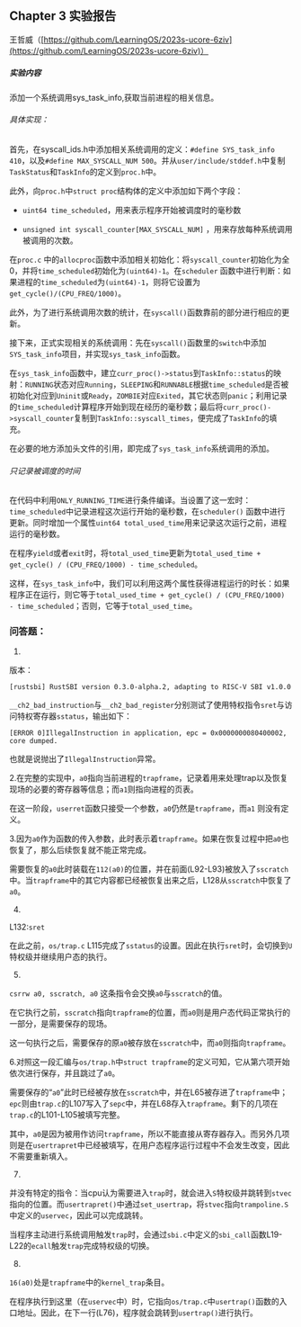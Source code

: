 ## Chapter 3 实验报告

王哲威（[https://github.com/LearningOS/2023s-ucore-6ziv](https://github.com/LearningOS/2023s-ucore-6ziv)）



##### 实验内容

添加一个系统调用sys_task_info,获取当前进程的相关信息。



###### 具体实现：

首先，在syscall_ids.h中添加相关系统调用的定义：`#define SYS_task_info 410`，以及`#define MAX_SYSCALL_NUM 500`。并从`user/include/stddef.h`中复制`TaskStatus`和`TaskInfo`的定义到`proc.h`中。

此外，向`proc.h`中`struct proc`结构体的定义中添加如下两个字段：

* `uint64 time_scheduled`，用来表示程序开始被调度时的毫秒数

* `unsigned int syscall_counter[MAX_SYSCALL_NUM]` ，用来存放每种系统调用被调用的次数。

在`proc.c` 中的`allocproc`函数中添加相关初始化：将`syscall_counter`初始化为全0，并将`time_scheduled`初始化为`(uint64)-1`。在`scheduler` 函数中进行判断：如果进程的`time_scheduled`为`(uint64)-1`，则将它设置为`get_cycle()/(CPU_FREQ/1000)`。

此外，为了进行系统调用次数的统计，在`syscall()`函数靠前的部分进行相应的更新。

接下来，正式实现相关的系统调用：先在`syscall()`函数里的`switch`中添加`SYS_task_info`项目，并实现`sys_task_info`函数。

在`sys_task_info`函数中，建立`curr_proc()->status`到`TaskInfo::status`的映射：`RUNNING`状态对应`Running`，`SLEEPING`和`RUNNABLE`根据`time_scheduled`是否被初始化对应到`Uninit`或`Ready`，`ZOMBIE`对应`Exited`，其它状态则`panic`；利用记录的`time_scheduled`计算程序开始到现在经历的毫秒数；最后将`curr_proc()->syscall_counter`复制到`TaskInfo::syscall_times`，便完成了`TaskInfo`的填充。

在必要的地方添加头文件的引用，即完成了`sys_task_info`系统调用的添加。



###### 只记录被调度的时间

在代码中利用`ONLY_RUNNING_TIME`进行条件编译。当设置了这一宏时：`time_scheduled`中记录进程这次运行开始的毫秒数，在`scheduler()` 函数中进行更新。同时增加一个属性`uint64 total_used_time`用来记录这次运行之前，进程运行的毫秒数。

在程序`yield`或者`exit`时，将`total_used_time`更新为`total_used_time + get_cycle() / (CPU_FREQ/1000) - time_scheduled`。

这样，在`sys_task_info`中，我们可以利用这两个属性获得进程运行的时长：如果程序正在运行，则它等于`total_used_time + get_cycle() / (CPU_FREQ/1000) - time_scheduled`；否则，它等于`total_used_time`。



### 问答题：

1.

版本：

`[rustsbi] RustSBI version 0.3.0-alpha.2, adapting to RISC-V SBI v1.0.0`

`__ch2_bad_instruction`与`__ch2_bad_register`分别测试了使用特权指令`sret`与访问特权寄存器`sstatus`，输出如下：

`[ERROR 0]IllegalInstruction in application, epc = 0x0000000080400002, core dumped.`

也就是说抛出了`IllegalInstruction`异常。



2.在完整的实现中，`a0`指向当前进程的`trapframe`，记录着用来处理trap以及恢复现场的必要的寄存器等信息；而`a1`则指向进程的页表。

在这一阶段，`userret`函数只接受一个参数，`a0`仍然是`trapframe`，而`a1` 则没有定义。



3.因为`a0`作为函数的传入参数，此时表示着`trapframe`。如果在恢复过程中把`a0`也恢复了，那么后续恢复就不能正常完成。

需要恢复的`a0`此时装载在`112(a0)`的位置，并在前面(L92-L93)被放入了`sscratch`中。当`trapframe`中的其它内容都已经被恢复出来之后，L128从`sscratch`中恢复了`a0`。



4.

L132:`sret`

在此之前，`os/trap.c` L115完成了`sstatus`的设置。因此在执行`sret`时，会切换到`U`特权级并继续用户态的执行。



5.

`csrrw a0, sscratch, a0` 这条指令会交换`a0`与`sscratch`的值。

在它执行之前，`sscratch`指向`trapframe`的位置，而`a0`则是用户态代码正常执行的一部分，是需要保存的现场。

这一句执行之后，需要保存的原`a0`被存放在`sscratch`中，而`a0`则指向`trapframe`。



6.对照这一段汇编与`os/trap.h`中`struct trapframe`的定义可知，它从第六项开始依次进行保存，并且跳过了`a0`。

需要保存的“`a0`”此时已经被存放在`sscratch`中，并在L65被存进了`trapframe`中；`epc`则由`trap.c`的L107写入了`sepc`中，并在L68存入`trapframe`。剩下的几项在`trap.c`的L101-L105被填写完整。

其中，`a0`是因为被用作访问`trapframe`，所以不能直接从寄存器存入。而另外几项则是在`usertrapret`中已经被填写，在用户态程序运行过程中不会发生改变，因此不需要重新填入。



7.

并没有特定的指令：当cpu认为需要进入`trap`时，就会进入`S`特权级并跳转到`stvec`指向的位置。而`usertrapret()`中通过`set_usertrap`，将`stvec`指向`trampoline.S`中定义的`uservec`，因此可以完成跳转。

当程序主动进行系统调用触发`trap`时，会通过`sbi.c`中定义的`sbi_call`函数L19-L22的`ecall`触发`trap`完成特权级的切换。



8.

`16(a0)`处是`trapframe`中的`kernel_trap`条目。

在程序执行到这里（在`uservec`中）时，它指向`os/trap.c`中`usertrap()`函数的入口地址。因此，在下一行(L76)，程序就会跳转到`usertrap()`进行执行。










